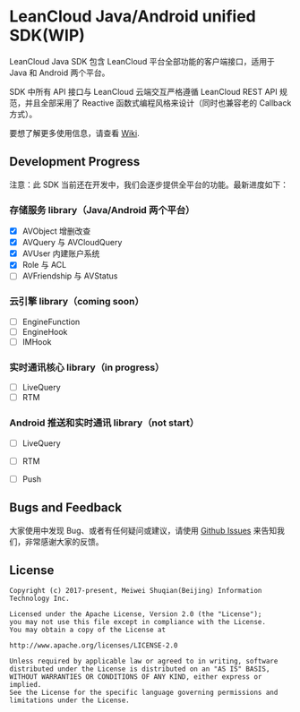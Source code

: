 # LeanCloud Java/Android unified SDK(WIP)

LeanCloud Java SDK 包含 LeanCloud 平台全部功能的客户端接口，适用于 Java 和 Android 两个平台。

SDK 中所有 API 接口与 LeanCloud 云端交互严格遵循 LeanCloud REST API 规范，并且全部采用了 Reactive 函数式编程风格来设计（同时也兼容老的 Callback 方式）。

要想了解更多使用信息，请查看 [Wiki](https://github.com/leancloud/java-sdk-all/wiki).

## Development Progress

注意：此 SDK 当前还在开发中，我们会逐步提供全平台的功能。最新进度如下：

### 存储服务 library（Java/Android 两个平台）
- [x] AVObject 增删改查
- [x] AVQuery 与 AVCloudQuery
- [x] AVUser 内建账户系统
- [x] Role 与 ACL
- [ ] AVFriendship 与 AVStatus
### 云引擎 library（coming soon）
- [ ] EngineFunction
- [ ] EngineHook
- [ ] IMHook
### 实时通讯核心 library（in progress）
- [ ] LiveQuery
- [ ] RTM
### Android 推送和实时通讯 library（not start）
- [ ] LiveQuery
- [ ] RTM
- [ ] Push


## Bugs and Feedback
大家使用中发现 Bug、或者有任何疑问或建议，请使用  [Github Issues](https://github.com/leancloud/java-sdk-all/issues) 来告知我们，非常感谢大家的反馈。

## License

```
Copyright (c) 2017-present, Meiwei Shuqian(Beijing) Information Technology Inc.

Licensed under the Apache License, Version 2.0 (the "License");
you may not use this file except in compliance with the License.
You may obtain a copy of the License at

http://www.apache.org/licenses/LICENSE-2.0

Unless required by applicable law or agreed to in writing, software
distributed under the License is distributed on an "AS IS" BASIS,
WITHOUT WARRANTIES OR CONDITIONS OF ANY KIND, either express or implied.
See the License for the specific language governing permissions and
limitations under the License.
```
